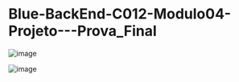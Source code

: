 # Blue-BackEnd-C012-Modulo04-Projeto---Prova_Final

![image](https://user-images.githubusercontent.com/89053771/173943531-e74f30b6-5f0d-4919-bcf2-3c610f1af475.png)


![image](https://user-images.githubusercontent.com/89053771/173944006-176566d4-cbf2-4c19-9a93-ff048f98b130.png)




